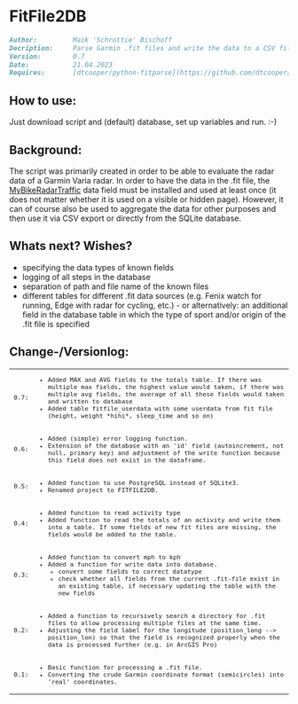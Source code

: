 # FitFile2DB

```markdown
Author:         Maik 'Schrottie' Bischoff
Decription:     Parse Garmin .fit files and write the data to a CSV file or database.
Version:        0.7
Date:           21.04.2023
Requires:       [dtcooper/python-fitparse](https://github.com/dtcooper/python-fitparse)
```
## How to use:

Just download script and (default) database, set up variables and run. :-)

## Background:

The script was primarily created in order to be able to evaluate the radar data of a Garmin Varia radar. In order to have the data in the .fit file, the [MyBikeRadarTraffic](https://apps.garmin.com/en-US/apps/c5d949c3-9acb-4e00-bb2d-c3b871e9e733) data field must be installed and used at least once (it does not matter whether it is used on a visible or hidden page).
However, it can of course also be used to aggregate the data for other purposes and then use it via CSV export or directly from the SQLite database.

## Whats next? Wishes?

<ul>
    <li>specifying the data types of known fields</li>
    <li>logging of all steps in the database</li>
    <li>separation of path and file name of the known files</li>
    <li>different tables for different .fit data sources (e.g. Fenix watch for running, Edge with radar for cycling, etc.) - or alternatively: an additional field in the database table in which the type of sport and/or origin of the .fit file is specified</li>
</ul>

## Change-/Versionlog:

<table>
    <tr>
        <td>
            <span style="font-size: 85%;font-family: monospace">0.7:</span>
        </td>
        <td>
            <ul style="font-size: 85%;font-family: monospace">
                <li>Added MAX and AVG fields to the totals table. If there was multiple max fields, the highest value would taken, if there was multiple avg fields, the average of all these fields would taken and written to database</li>
                <li>Added table fitfile_userdata with some userdata from fit file (height, weight *hihi*, sleep_time and so on)</li>
            </ul>
        </td>
    </tr>
    <tr>
        <td>
            <span style="font-size: 85%;font-family: monospace">0.6:</span>
        </td>
        <td>
            <ul style="font-size: 85%;font-family: monospace">
                <li>Added (simple) error logging function.</li>
                <li>Extension of the database with an 'id' field (autoincrement, not null, primary key) and adjustment of the write function because this field does not exist in the dataframe.</li>
            </ul>
        </td>
    </tr>
    <tr>
    <tr>
        <td>
            <span style="font-size: 85%;font-family: monospace">0.5:</span>
        </td>
        <td>
            <ul style="font-size: 85%;font-family: monospace">
                <li>Added function to use PostgreSQL instead of SQLite3.</li>
                <li>Renamed project to FITFILE2DB.
            </ul>
        </td>
    </tr>
    <tr>
        <td>
            <span style="font-size: 85%;font-family: monospace">0.4:</span>
        </td>
        <td>
            <ul style="font-size: 85%;font-family: monospace">
                <li>Added function to read activity type</lI>
                <li>Added function to read the totals of an activity and write them into a table. If some fields of new fit files are missing, the fields would be added to the table.</li>
            </ul>
        </td>
    </tr>
    <tr>
        <td>
            <span style="font-size: 85%;font-family: monospace">0.3:</span>
        </td>
        <td>
            <ul style="font-size: 85%;font-family: monospace">
                <li>Added function to convert mph to kph</li>
                <li>Added a function for write data into database.
                    <ul>
                        <li>convert some fields to correct datatype</li>
                        <li>check whether all fields from the current .fit-file exist in an existing table, if necessary updating the table with the new fields</li>
                    </ul>
                </li>
            </ul>
        </td>
    </tr>
    <tr>
        <td>
            <span style="font-size: 85%;font-family: monospace">0.2:</span>
        </td>
        <td>
            <ul style="font-size: 85%;font-family: monospace">
                <li>Added a function to recursively search a directory for .fit files to allow processing multiple files at the same time.</li>
                <li>Adjusting the field label for the longitude (position_long --> position_lon) so that the field is recognized properly when the data is processed further (e.g. in ArcGIS Pro)</li>
            </ul>
        </td>
    </tr>
    <tr>
        <td>
            <span style="font-size: 85%;font-family: monospace">0.1:</span>
        </td>
        <td>
            <ul style="font-size: 85%;font-family: monospace">
                <li>Basic function for processing a .fit file.</li>
                <li>Converting the crude Garmin coordinate format (semicircles) into 'real' coordinates.</li>
            </ul>
        </td>
    </tr>
</table>
